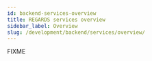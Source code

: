 ```yaml
---
id: backend-services-overview
title: REGARDS services overview
sidebar_label: Overview
slug: /development/backend/services/overview/
---
```


FIXME